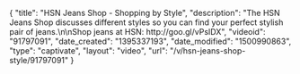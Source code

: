 {
    "title": "HSN Jeans Shop - Shopping by Style",
    "description": "The HSN Jeans Shop discusses different styles so you can find your perfect stylish pair of jeans.\n\nShop jeans at HSN: http:\/\/goo.gl\/vPsIDX",
    "videoid": "91797091",
    "date_created": "1395337193",
    "date_modified": "1500990863",
    "type": "captivate",
    "layout": "video",
    "url": "\/v\/hsn-jeans-shop-style\/91797091"
}